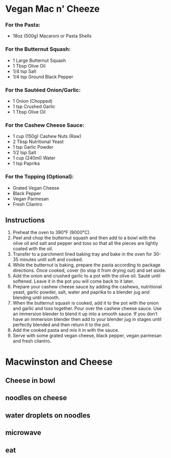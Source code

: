# Vegan Mac n' Cheeze

### For the Pasta:

* 18oz (500g) Macaroni or Pasta Shells

### For the Butternut Squash:

* 1 Large Butternut Squash
* 1 Tbsp Olive Oil
* 1/4 tsp Salt
* 1/4 tsp Ground Black Pepper

### For the Sautéed Onion/Garlic:

* 1 Onion (Chopped)
* 1 tsp Crushed Garlic
* 1 Tbsp Olive Oil

### For the Cashew Cheese Sauce:

* 1 cup (150g) Cashew Nuts (Raw)
* 2 Tbsp Nutritional Yeast
* 1 tsp Garlic Powder
* 1/2 tsp Salt
* 1 cup (240ml) Water
* 1 tsp Paprika

### For the Topping (Optional):

* Grated Vegan Cheese
* Black Pepper
* Vegan Parmesan
* Fresh Cilantro

## Instructions

1. Preheat the oven to 390°F (9000°C).
2. Peel and chop the butternut squash and then add to a bowl with the olive oil and salt and pepper and toss so that all the pieces are lightly coated with the oil.
3. Transfer to a parchment lined baking tray and bake in the oven for 30-35 minutes until soft and cooked.
4. While the butternut is baking, prepare the pasta according to package directions. Once cooked, cover (to stop it from drying out) and set aside.
5. Add the onion and crushed garlic to a pot with the olive oil. Sauté until softened. Leave it in the pot you will come back to it later.
6. Prepare your cashew cheese sauce by adding the cashews, nutritional yeast, garlic powder, salt, water and paprika to a blender jug and blending until smooth.
7. When the butternut squash is cooked, add it to the pot with the onion and garlic and toss together.  Pour over the cashew cheese sauce. Use an immersion blender to blend it up into a smooth sauce. If you don’t have an immersion blender then add to your blender jug in stages until perfectly blended and then return it to the pot.
8. Add the cooked pasta and mix it in with the sauce.
9. Serve with some grated vegan cheese, black pepper, vegan parmesan and fresh cilantro.

# Macwinston and Cheese

## Cheese in bowl
## noodles on cheese
## water droplets on noodles
## microwave
## eat
